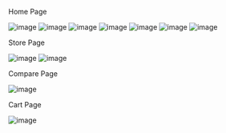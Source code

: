 Home Page

![image](https://github.com/vananh0107/Ecommerce-frontend/assets/123862819/1f450b2f-052c-45a6-8d1c-81e2bbf40472)
![image](https://github.com/vananh0107/Ecommerce-frontend/assets/123862819/a73e134f-5848-4c5b-9dd9-a2003458276b)
![image](https://github.com/vananh0107/Ecommerce-frontend/assets/123862819/c1a57a8f-1b36-41b6-aea7-30c2ecd4742b)
![image](https://github.com/vananh0107/Ecommerce-frontend/assets/123862819/8487b22e-b0cb-4a21-93ca-f03fa0b8fcb4)
![image](https://github.com/vananh0107/Ecommerce-frontend/assets/123862819/340d4630-02a8-4892-adc2-6a6528de7604)
![image](https://github.com/vananh0107/Ecommerce-frontend/assets/123862819/28c139dd-8fba-4b76-8b0c-b2ef51dfafa8)
![image](https://github.com/vananh0107/Ecommerce-frontend/assets/123862819/110c14c3-013d-4146-8771-9985161388aa)


Store Page

![image](https://github.com/vananh0107/Ecommerce-frontend/assets/123862819/2f7bb807-c126-4f3d-a7f4-1f002fa9120e)
![image](https://github.com/vananh0107/Ecommerce-frontend/assets/123862819/99268101-eb37-4e0b-adb7-cce41b63d51f)

Compare Page

![image](https://github.com/vananh0107/Ecommerce-frontend/assets/123862819/b56bd4bc-12a6-4dfc-bf82-a642cb85775f)


Cart Page

![image](https://github.com/vananh0107/Ecommerce-frontend/assets/123862819/9496f506-6889-420e-ac79-eac251f62af4)










